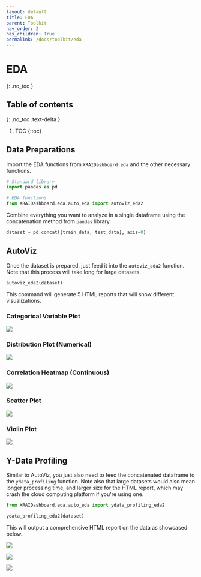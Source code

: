 ```yaml
---
layout: default
title: EDA
parent: Toolkit
nav_order: 2
has_children: True
permalink: /docs/toolkit/eda
---
```


# EDA
{: .no_toc }

## Table of contents
{: .no_toc .text-delta }

1. TOC
{:toc}

## Data Preparations

Import the EDA functions from `XRAIDashboard.eda` and the other necessary functions.


```python
# Standard library
import pandas as pd

# EDA functions
from XRAIDashboard.eda.auto_eda import autoviz_eda2
```


Combine everything you want to analyze in a single dataframe using the concatenation method from `pandas` library.


```python
dataset = pd.concat([train_data, test_data], axis=0)
```

## AutoViz

Once the dataset is prepared, just feed it into the `autoviz_eda2` function. Note that this process will take long for large datasets.


```python
autoviz_eda2(dataset)
```


This command will generate 5 HTML reports that will show different visualizations.

### Categorical Variable Plot

![](../../assets/images/eda_01.PNG)

### Distribution Plot (Numerical)

![](../../assets/images/eda_02.PNG)

### Correlation Heatmap (Continuous)

![](../../assets/images/eda_03.PNG)

### Scatter Plot

![](../../assets/images/eda_04.PNG)

### Violin Plot

![](../../assets/images/eda_05.PNG)

## Y-Data Profiling

Similar to AutoViz, you just also need to feed the concatenated dataframe to the `ydata_profiling` function. Note also that large datasets would also mean longer processing time, and larger size for the HTML report, which may crash the cloud computing platform if you're using one.


```python
from XRAIDashboard.eda.auto_eda import ydata_profiling_eda2

ydata_profiling_eda2(dataset)
```


This will output a comprehensive HTML report on the data as showcased below.


![](../../assets/images/eda_06.PNG)


![](../../assets/images/eda_07.PNG)


![](../../assets/images/eda_08.PNG)


